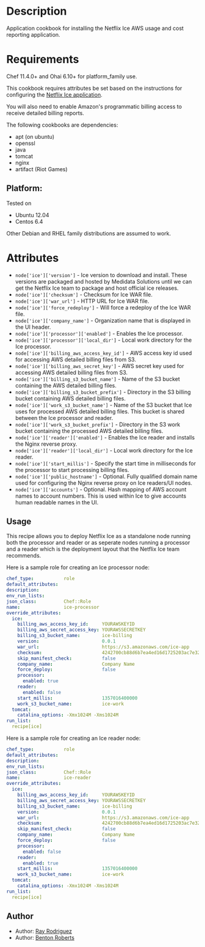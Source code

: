 Description
===========

Application cookbook for installing the Netflix Ice AWS usage
and cost reporting application.

Requirements
============

Chef 11.4.0+ and Ohai 6.10+ for platform_family use.

This cookbook requires attributes be set based on the instructions for 
configuring the [Netflix Ice application](https://github.com/Netflix/ice).

You will also need to enable Amazon's programmatic billing access to 
receive detailed billing reports.

The following cookbooks are dependencies:

* apt (on ubuntu)
* openssl
* java
* tomcat
* nginx
* artifact (Riot Games)

## Platform:

Tested on 

* Ubuntu 12.04
* Centos 6.4

Other Debian and RHEL family distributions are assumed to work.

Attributes
==========

* `node['ice']['version']` - Ice version to download and install.  These 
versions are packaged and hosted by Medidata Solutions until we can get the 
Netflix Ice team to package and host official ice releases.
* `node['ice']['checksum']` - Checksum for Ice WAR file.
* `node['ice']['war_url']` - HTTP URL for Ice WAR file.
* `node['ice']['force_redeploy']` - Will force a redeploy of the Ice WAR file.
* `node['ice']['company_name']` - Organization name that is displayed in the 
UI header.
* `node['ice']['processor']['enabled']` - Enables the Ice processor.
* `node['ice']['processor']['local_dir']` - Local work directory for the Ice
processor.
* `node['ice']['billing_aws_access_key_id']` - AWS access key id used for
accessing AWS detailed billing files from S3.
* `node['ice']['billing_aws_secret_key']` - AWS secret key used for
accessing AWS detailed billing files from S3.
* `node['ice']['billing_s3_bucket_name']` - Name of the S3 bucket containing
the AWS detailed billing files.
* `node['ice']['billing_s3_bucket_prefix']` - Directory in the S3 billing bucket 
containing AWS detailed billing files.
* `node['ice']['work_s3_bucket_name']` - Name of the S3 bucket that Ice uses 
for processed AWS detailed billing files.  This bucket is shared between the Ice
processor and reader.
* `node['ice']['work_s3_bucket_prefix']` - Directory in the S3 work bucket 
containing the processed AWS detailed billing files.
* `node['ice']['reader']['enabled']` - Enables the Ice reader and installs the
Nginx reverse proxy.
* `node['ice']['reader']['local_dir']` - Local work directory for the Ice reader.
* `node['ice']['start_millis']` - Specify the start time in milliseconds for the 
processor to start processing billing files.
* `node['ice']['public_hostname']` - Optional. Fully qualified domain name used for 
configuring the Nginx reverse proxy on Ice readers/UI nodes.
* `node['ice']['accounts']` - Optional.  Hash mapping of AWS account names to 
account numbers.  This is used within Ice to give accounts human readable names 
in the UI.

## Usage

This recipe allows you to deploy Netflix Ice as a standalone node running both the
processor and reader or as seperate nodes running a processor and a reader which is the
deployment layout that the Netflix Ice team recommends.

Here is a sample role for creating an Ice processor node:
```YAML
chef_type:           role
default_attributes:
description:         
env_run_lists:
json_class:          Chef::Role
name:                ice-processor
override_attributes:
  ice:
    billing_aws_access_key_id:     YOURAWSKEYID
    billing_aws_secret_access_key: YOURAWSSECRETKEY
    billing_s3_bucket_name:        ice-billing
    version:                       0.0.1
    war_url:                       https://s3.amazonaws.com/ice-app
    checksum:                      4242700cb88d6b7ea4ed16d1725203ac7e32fdac89a9ac555a96a4b8bbb6946e
    skip_manifest_check:           false
    company_name:                  Company Name
    force_deploy:                  false
    processor:
      enabled: true
    reader:
      enabled: false
    start_millis:                  1357016400000
    work_s3_bucket_name:           ice-work
  tomcat:
    catalina_options: -Xmx1024M -Xms1024M
run_list:
  recipe[ice]
```

Here is a sample role for creating an Ice reader node:
```YAML
chef_type:           role
default_attributes:
description:         
env_run_lists:
json_class:          Chef::Role
name:                ice-reader
override_attributes:
  ice:
    billing_aws_access_key_id:     YOURAWSKEYID
    billing_aws_secret_access_key: YOURAWSSECRETKEY
    billing_s3_bucket_name:        ice-billing
    version:                       0.0.1
    war_url:                       https://s3.amazonaws.com/ice-app
    checksum:                      4242700cb88d6b7ea4ed16d1725203ac7e32fdac89a9ac555a96a4b8bbb6946e
    skip_manifest_check:           false
    company_name:                  Company Name
    force_deploy:                  false
    processor:
      enabled: false
    reader:
      enabled: true
    start_millis:                  1357016400000
    work_s3_bucket_name:           ice-work
  tomcat:
    catalina_options: -Xmx1024M -Xms1024M
run_list:
  recipe[ice]
```

## Author

* Author: [Ray Rodriguez](https://github.com/rayrod2030)
* Author: [Benton Roberts](https://github.com/benton)
